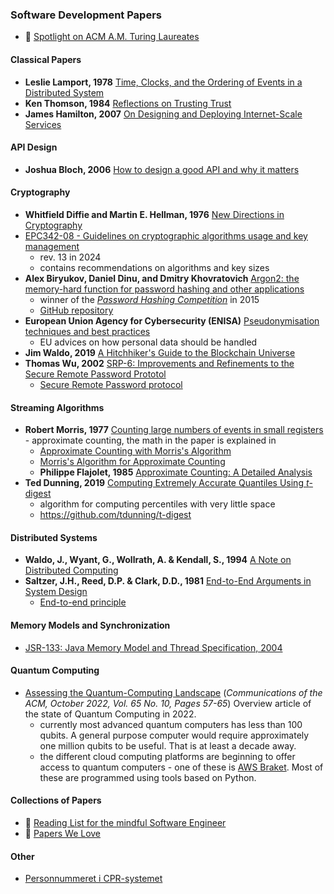### Software Development Papers

* 🔗 [Spotlight on ACM A.M. Turing Laureates](https://www.acm.org/turing-award-50/spotlight-on-turing-laureates)

#### Classical Papers

* **Leslie Lamport, 1978** [Time, Clocks, and the Ordering of Events in a Distributed System](https://lamport.azurewebsites.net/pubs/time-clocks.pdf)
* **Ken Thomson, 1984** [Reflections on Trusting Trust](https://www.cs.cmu.edu/~rdriley/487/papers/Thompson_1984_ReflectionsonTrustingTrust.pdf)
* **James Hamilton, 2007** [On Designing and Deploying Internet-Scale Services](https://www.usenix.org/legacy/event/lisa07/tech/full_papers/hamilton/hamilton.pdf)

#### API Design

* **Joshua Bloch, 2006** [How to design a good API and why it matters](./how-to-design-a-good-api.pdf)

#### Cryptography

* **Whitfield Diffie and Martin E. Hellman, 1976** [New Directions in Cryptography](https://www.cs.jhu.edu/~rubin/courses/sp03/papers/diffie.hellman.pdf)
* [EPC342-08 - Guidelines on cryptographic algorithms usage and key management](https://www.europeanpaymentscouncil.eu/document-library/guidance-documents/yearly-update-guidelines-cryptographic-algorithms-usage-and-0)
  * rev. 13 in 2024
  * contains recommendations on algorithms and key sizes
* **Alex Biryukov, Daniel Dinu, and Dmitry Khovratovich** [Argon2: the memory-hard function for password hashing and other applications](./argon2-specs-1.3.pdf)
  * winner of the [*Password Hashing Competition*](https://www.password-hashing.net/) in 2015
  * [GitHub repository](https://github.com/p-h-c/phc-winner-argon2)
* **European Union Agency for Cybersecurity (ENISA)** [Pseudonymisation techniques and best practices](https://www.enisa.europa.eu/publications/pseudonymisation-techniques-and-best-practices)
  * EU advices on how personal data should be handled
* **Jim Waldo, 2019** [A Hitchhiker's Guide to the Blockchain Universe](https://queue.acm.org/detail.cfm?id=3305265)
* **Thomas Wu, 2002** [SRP-6: Improvements and Refinements to the Secure Remote Password Prototol](http://srp.stanford.edu/doc.html)
  * [Secure Remote Password protocol](https://en.wikipedia.org/wiki/Secure_Remote_Password_protocol)

#### Streaming Algorithms

* **Robert Morris, 1977** [Counting large numbers of events in small registers](https://www.inf.ed.ac.uk/teaching/courses/exc/reading/morris.pdf) - approximate counting, the math in the paper is explained in
  * [Approximate Counting with Morris's Algorithm](https://gregorygundersen.com/blog/2019/11/11/morris-algorithm/)
  * [Morris's Algorithm for Approximate Counting](https://arpitbhayani.me/blogs/morris-counter)
  * **Philippe Flajolet, 1985** [Approximate Counting: A Detailed Analysis](http://algo.inria.fr/flajolet/Publications/Flajolet85c.pdf)
* **Ted Dunning, 2019** [Computing Extremely Accurate Quantiles Using *t*-digest](https://arxiv.org/pdf/1902.04023.pdf)
  * algorithm for computing percentiles with very little space
  * https://github.com/tdunning/t-digest

#### Distributed Systems

* **Waldo, J., Wyant, G., Wollrath, A. & Kendall, S., 1994** [A Note on Distributed Computing](https://scholar.harvard.edu/files/waldo/files/waldo-94.pdf)
* **Saltzer, J.H., Reed, D.P. & Clark, D.D., 1981** [End-to-End Arguments in System Design](https://web.mit.edu/Saltzer/www/publications/endtoend/endtoend.pdf)
  * [End-to-end principle](https://en.wikipedia.org/wiki/End-to-end_principle)

#### Memory Models and Synchronization

* [JSR-133: Java Memory Model and Thread Specification, 2004](https://www.cs.umd.edu/~pugh/java/memoryModel/jsr133.pdf)

#### Quantum Computing

* [Assessing the Quantum-Computing Landscape](https://cacm.acm.org/magazines/2022/10/264854-assessing-the-quantum-computing-landscape/fulltext) (*Communications of the ACM, October 2022, Vol. 65 No. 10, Pages 57-65*) Overview article of the state of Quantum Computing in 2022.
  * currently most advanced quantum computers has less than 100 qubits. A general purpose computer would require approximately one million qubits to be useful. That is at least a decade away.
  * the different cloud computing platforms are beginning to offer access to quantum computers - one of these is [AWS Braket](https://aws.amazon.com/braket/). Most of these are programmed using tools based on Python.

#### Collections of Papers

* 🔗 [Reading List for the mindful Software Engineer](https://gerlacdt.github.io/posts/classic-papers/)
* 🔗 [Papers We Love](https://github.com/papers-we-love/papers-we-love)

#### Other

* [Personnummeret i CPR-systemet](https://www.cpr.dk/media/17534/personnummeret-i-cpr.pdf)
